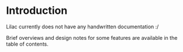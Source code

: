 # Introduction

Lilac currently does not have any handwritten documentation :/

Brief overviews and design notes for some features are available in the
table of contents.
